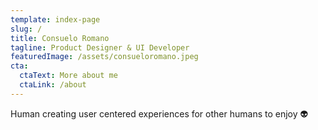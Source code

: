 ```yaml
---
template: index-page
slug: /
title: Consuelo Romano
tagline: Product Designer & UI Developer
featuredImage: /assets/consueloromano.jpeg
cta:
  ctaText: More about me
  ctaLink: /about
---
```

Human creating user centered experiences for other humans to enjoy 👽
